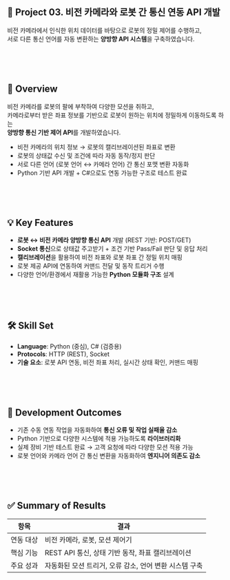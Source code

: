 ## 📌 Project 03. 비전 카메라와 로봇 간 통신 연동 API 개발

비전 카메라에서 인식한 위치 데이터를 바탕으로 로봇의 정밀 제어를 수행하고,  
서로 다른 통신 언어를 자동 변환하는 **양방향 API 시스템**을 구축하였습니다.

<br><br><br>

## 🧭 Overview

비전 카메라를 로봇의 팔에 부착하여 다양한 모션을 취하고,  
카메라로부터 받은 좌표 정보를 기반으로 로봇이 원하는 위치에 정밀하게 이동하도록 하는  
**양방향 통신 기반 제어 API**를 개발하였습니다.

- 비전 카메라의 위치 정보 → 로봇의 캘리브레이션된 좌표로 변환  
- 로봇의 상태값 수신 및 조건에 따라 자동 동작/정지 판단  
- 서로 다른 언어 (로봇 언어 ↔ 카메라 언어) 간 통신 포맷 변환 자동화  
- Python 기반 API 개발 + C#으로도 연동 가능한 구조로 테스트 완료

<br><br><br>

## 💡 Key Features

- **로봇 ↔ 비전 카메라 양방향 통신 API** 개발 (REST 기반: POST/GET)
- **Socket 통신**으로 상태값 주고받기 + 조건 기반 Pass/Fail 판단 및 응답 처리
- **캘리브레이션**을 활용하여 비전 좌표와 로봇 좌표 간 정밀 위치 매핑
- 로봇 제공 API에 연동하여 커맨드 전달 및 동작 트리거 수행
- 다양한 언어/환경에서 재활용 가능한 **Python 모듈화 구조** 설계

<br><br><br>

## 🛠 Skill Set

- **Language**: Python (중심), C# (검증용)
- **Protocols**: HTTP (REST), Socket
- **기술 요소**: 로봇 API 연동, 비전 좌표 처리, 실시간 상태 확인, 커맨드 매핑

<br><br><br>

## 📄 Development Outcomes

- 기존 수동 연동 작업을 자동화하여 **통신 오류 및 작업 실패율 감소**
- Python 기반으로 다양한 시스템에 적용 가능하도록 **라이브러리화**
- 실제 장비 기반 테스트 완료 → 고객 요청에 따라 다양한 모션 적용 가능
- 로봇 언어와 카메라 언어 간 통신 변환을 자동화하여 **엔지니어 의존도 감소**

<br><br><br>

## ✅ Summary of Results

| 항목              | 결과 |
|-------------------|------|
| 연동 대상         | 비전 카메라, 로봇, 모션 제어기 |
| 핵심 기능         | REST API 통신, 상태 기반 동작, 좌표 캘리브레이션 |
| 주요 성과         | 자동화된 모션 트리거, 오류 감소, 언어 변환 시스템 구축 |
